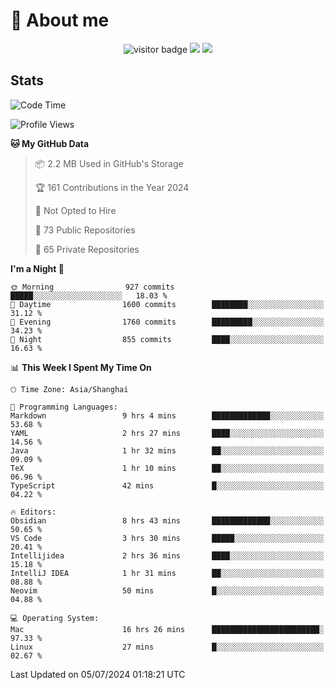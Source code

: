 <!-- ![](https://youpai.roccoshi.top/img/20200804214216.png) -->

# 🧐 About me
 
<p align="center">
<img src="https://visitor-badge.laobi.icu/badge?page_id=Lincest.Lincest&title=hits" alt="visitor badge"/>
<a href="mailto:imroccoshi@gmail.com"><img src="https://img.shields.io/badge/gmail-imroccoshi%40gmail.com-red"></a>
<a href="https://blog.roccoshi.top"><img src="https://img.shields.io/badge/blog-roccoshi-green"></a>
</p>

## Stats

<!--START_SECTION:waka-->
![Code Time](http://img.shields.io/badge/Code%20Time-1%2C343%20hrs%2059%20mins-blue)

![Profile Views](http://img.shields.io/badge/Profile%20Views-1-blue)

**🐱 My GitHub Data** 

> 📦 2.2 MB Used in GitHub's Storage 
 > 
> 🏆 161 Contributions in the Year 2024
 > 
> 🚫 Not Opted to Hire
 > 
> 📜 73 Public Repositories 
 > 
> 🔑 65 Private Repositories 
 > 
**I'm a Night 🦉** 

```text
🌞 Morning                927 commits         █████░░░░░░░░░░░░░░░░░░░░   18.03 % 
🌆 Daytime                1600 commits        ████████░░░░░░░░░░░░░░░░░   31.12 % 
🌃 Evening                1760 commits        █████████░░░░░░░░░░░░░░░░   34.23 % 
🌙 Night                  855 commits         ████░░░░░░░░░░░░░░░░░░░░░   16.63 % 
```


📊 **This Week I Spent My Time On** 

```text
🕑︎ Time Zone: Asia/Shanghai

💬 Programming Languages: 
Markdown                 9 hrs 4 mins        █████████████░░░░░░░░░░░░   53.68 % 
YAML                     2 hrs 27 mins       ████░░░░░░░░░░░░░░░░░░░░░   14.56 % 
Java                     1 hr 32 mins        ██░░░░░░░░░░░░░░░░░░░░░░░   09.09 % 
TeX                      1 hr 10 mins        ██░░░░░░░░░░░░░░░░░░░░░░░   06.96 % 
TypeScript               42 mins             █░░░░░░░░░░░░░░░░░░░░░░░░   04.22 % 

🔥 Editors: 
Obsidian                 8 hrs 43 mins       █████████████░░░░░░░░░░░░   50.65 % 
VS Code                  3 hrs 30 mins       █████░░░░░░░░░░░░░░░░░░░░   20.41 % 
Intellijidea             2 hrs 36 mins       ████░░░░░░░░░░░░░░░░░░░░░   15.18 % 
IntelliJ IDEA            1 hr 31 mins        ██░░░░░░░░░░░░░░░░░░░░░░░   08.88 % 
Neovim                   50 mins             █░░░░░░░░░░░░░░░░░░░░░░░░   04.88 % 

💻 Operating System: 
Mac                      16 hrs 26 mins      ████████████████████████░   97.33 % 
Linux                    27 mins             █░░░░░░░░░░░░░░░░░░░░░░░░   02.67 % 
```


 Last Updated on 05/07/2024 01:18:21 UTC
<!--END_SECTION:waka-->


